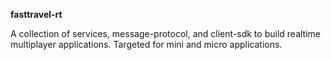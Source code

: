 
**fasttravel-rt**

A collection of services, message-protocol, and client-sdk to build realtime multiplayer applications. Targeted for mini and micro applications.
